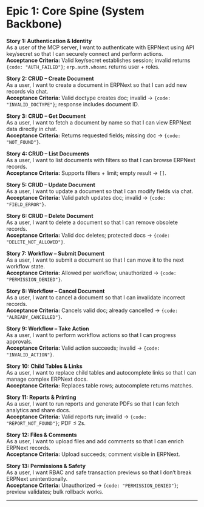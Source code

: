 # Epic 1: Core Spine (System Backbone)

**Story 1: Authentication & Identity**  
As a user of the MCP server, I want to authenticate with ERPNext using API key/secret so that I can securely connect and perform actions.  
**Acceptance Criteria:** Valid key/secret establishes session; invalid returns `{code: "AUTH_FAILED"}`; `erp.auth.whoami` returns user + roles.

**Story 2: CRUD – Create Document**  
As a user, I want to create a document in ERPNext so that I can add new records via chat.  
**Acceptance Criteria:** Valid doctype creates doc; invalid → `{code: "INVALID_DOCTYPE"}`; response includes document ID.

**Story 3: CRUD – Get Document**  
As a user, I want to fetch a document by name so that I can view ERPNext data directly in chat.  
**Acceptance Criteria:** Returns requested fields; missing doc → `{code: "NOT_FOUND"}`.

**Story 4: CRUD – List Documents**  
As a user, I want to list documents with filters so that I can browse ERPNext records.  
**Acceptance Criteria:** Supports filters + limit; empty result → `[]`.

**Story 5: CRUD – Update Document**  
As a user, I want to update a document so that I can modify fields via chat.  
**Acceptance Criteria:** Valid patch updates doc; invalid → `{code: "FIELD_ERROR"}`.

**Story 6: CRUD – Delete Document**  
As a user, I want to delete a document so that I can remove obsolete records.  
**Acceptance Criteria:** Valid doc deletes; protected docs → `{code: "DELETE_NOT_ALLOWED"}`.

**Story 7: Workflow – Submit Document**  
As a user, I want to submit a document so that I can move it to the next workflow state.  
**Acceptance Criteria:** Allowed per workflow; unauthorized → `{code: "PERMISSION_DENIED"}`.

**Story 8: Workflow – Cancel Document**  
As a user, I want to cancel a document so that I can invalidate incorrect records.  
**Acceptance Criteria:** Cancels valid doc; already cancelled → `{code: "ALREADY_CANCELLED"}`.

**Story 9: Workflow – Take Action**  
As a user, I want to perform workflow actions so that I can progress approvals.  
**Acceptance Criteria:** Valid action succeeds; invalid → `{code: "INVALID_ACTION"}`.

**Story 10: Child Tables & Links**  
As a user, I want to replace child tables and autocomplete links so that I can manage complex ERPNext docs.  
**Acceptance Criteria:** Replaces table rows; autocomplete returns matches.

**Story 11: Reports & Printing**  
As a user, I want to run reports and generate PDFs so that I can fetch analytics and share docs.  
**Acceptance Criteria:** Valid reports run; invalid → `{code: "REPORT_NOT_FOUND"}`; PDF ≤ 2s.

**Story 12: Files & Comments**  
As a user, I want to upload files and add comments so that I can enrich ERPNext records.  
**Acceptance Criteria:** Upload succeeds; comment visible in ERPNext.

**Story 13: Permissions & Safety**  
As a user, I want RBAC and safe transaction previews so that I don’t break ERPNext unintentionally.  
**Acceptance Criteria:** Unauthorized → `{code: "PERMISSION_DENIED"}`; preview validates; bulk rollback works.

---
